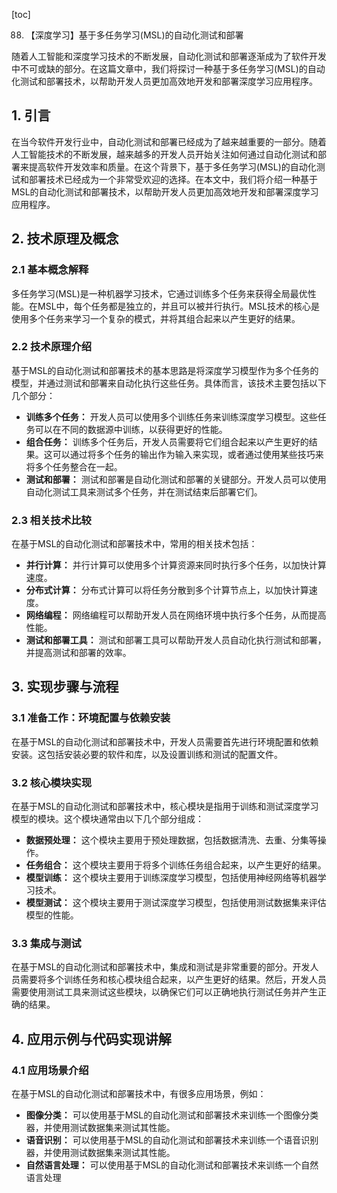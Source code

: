 
[toc]                    
                
                
88. 【深度学习】基于多任务学习(MSL)的自动化测试和部署

随着人工智能和深度学习技术的不断发展，自动化测试和部署逐渐成为了软件开发中不可或缺的部分。在这篇文章中，我们将探讨一种基于多任务学习(MSL)的自动化测试和部署技术，以帮助开发人员更加高效地开发和部署深度学习应用程序。

## 1. 引言

在当今软件开发行业中，自动化测试和部署已经成为了越来越重要的一部分。随着人工智能技术的不断发展，越来越多的开发人员开始关注如何通过自动化测试和部署来提高软件开发效率和质量。在这个背景下，基于多任务学习(MSL)的自动化测试和部署技术已经成为一个非常受欢迎的选择。在本文中，我们将介绍一种基于MSL的自动化测试和部署技术，以帮助开发人员更加高效地开发和部署深度学习应用程序。

## 2. 技术原理及概念

### 2.1 基本概念解释

多任务学习(MSL)是一种机器学习技术，它通过训练多个任务来获得全局最优性能。在MSL中，每个任务都是独立的，并且可以被并行执行。MSL技术的核心是使用多个任务来学习一个复杂的模式，并将其组合起来以产生更好的结果。

### 2.2 技术原理介绍

基于MSL的自动化测试和部署技术的基本思路是将深度学习模型作为多个任务的模型，并通过测试和部署来自动化执行这些任务。具体而言，该技术主要包括以下几个部分：

- **训练多个任务：** 开发人员可以使用多个训练任务来训练深度学习模型。这些任务可以在不同的数据源中训练，以获得更好的性能。
- **组合任务：** 训练多个任务后，开发人员需要将它们组合起来以产生更好的结果。这可以通过将多个任务的输出作为输入来实现，或者通过使用某些技巧来将多个任务整合在一起。
- **测试和部署：** 测试和部署是自动化测试和部署的关键部分。开发人员可以使用自动化测试工具来测试多个任务，并在测试结束后部署它们。

### 2.3 相关技术比较

在基于MSL的自动化测试和部署技术中，常用的相关技术包括：

- **并行计算：** 并行计算可以使用多个计算资源来同时执行多个任务，以加快计算速度。
- **分布式计算：** 分布式计算可以将任务分散到多个计算节点上，以加快计算速度。
- **网络编程：** 网络编程可以帮助开发人员在网络环境中执行多个任务，从而提高性能。
- **测试和部署工具：** 测试和部署工具可以帮助开发人员自动化执行测试和部署，并提高测试和部署的效率。

## 3. 实现步骤与流程

### 3.1 准备工作：环境配置与依赖安装

在基于MSL的自动化测试和部署技术中，开发人员需要首先进行环境配置和依赖安装。这包括安装必要的软件和库，以及设置训练和测试的配置文件。

### 3.2 核心模块实现

在基于MSL的自动化测试和部署技术中，核心模块是指用于训练和测试深度学习模型的模块。这个模块通常由以下几个部分组成：

- **数据预处理：** 这个模块主要用于预处理数据，包括数据清洗、去重、分集等操作。
- **任务组合：** 这个模块主要用于将多个训练任务组合起来，以产生更好的结果。
- **模型训练：** 这个模块主要用于训练深度学习模型，包括使用神经网络等机器学习技术。
- **模型测试：** 这个模块主要用于测试深度学习模型，包括使用测试数据集来评估模型的性能。

### 3.3 集成与测试

在基于MSL的自动化测试和部署技术中，集成和测试是非常重要的部分。开发人员需要将多个训练任务和核心模块组合起来，以产生更好的结果。然后，开发人员需要使用测试工具来测试这些模块，以确保它们可以正确地执行测试任务并产生正确的结果。

## 4. 应用示例与代码实现讲解

### 4.1 应用场景介绍

在基于MSL的自动化测试和部署技术中，有很多应用场景，例如：

- **图像分类：** 可以使用基于MSL的自动化测试和部署技术来训练一个图像分类器，并使用测试数据集来测试其性能。
- **语音识别：** 可以使用基于MSL的自动化测试和部署技术来训练一个语音识别器，并使用测试数据集来测试其性能。
- **自然语言处理：** 可以使用基于MSL的自动化测试和部署技术来训练一个自然语言处理

